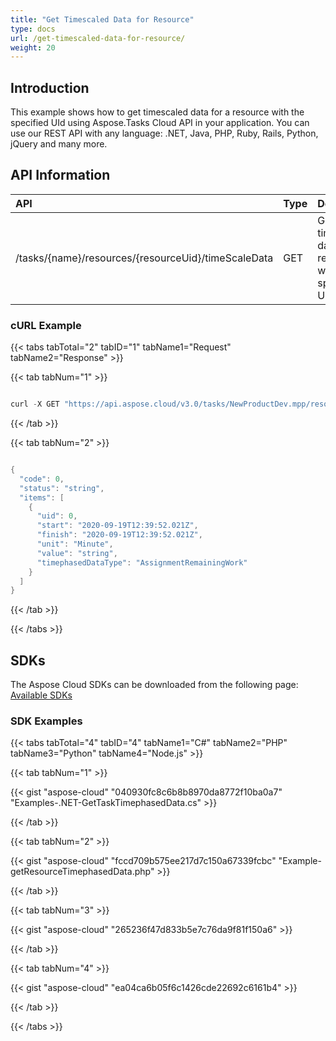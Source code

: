 ```yaml
---
title: "Get Timescaled Data for Resource"
type: docs
url: /get-timescaled-data-for-resource/
weight: 20
---
```


## **Introduction**
This example shows how to get timescaled data for a resource with the specified UId using Aspose.Tasks Cloud API in your application. You can use our REST API with any language: .NET, Java, PHP, Ruby, Rails, Python, jQuery and many more.
## **API Information**

|**API**|**Type**|**Description**|**Resource Link**|
| :- | :- | :- | :- |
|/tasks/{name}/resources/{resourceUid}/timeScaleData|GET|Get timescaled data for a resource with the specified Uid|[GetResourceTimephasedData](https://apireference.aspose.cloud/tasks/#/TasksResources/GetResourceTimephasedData)|
### **cURL Example**
{{< tabs tabTotal="2" tabID="1" tabName1="Request" tabName2="Response" >}}

{{< tab tabNum="1" >}}

```java

curl -X GET "https://api.aspose.cloud/v3.0/tasks/NewProductDev.mpp/resources/27/timeScaleData?type=TaskWork" -H "accept: application/json" -H "x-aspose-client: Containerize.Swagger"

```

{{< /tab >}}

{{< tab tabNum="2" >}}

```java

{
  "code": 0,
  "status": "string",
  "items": [
    {
      "uid": 0,
      "start": "2020-09-19T12:39:52.021Z",
      "finish": "2020-09-19T12:39:52.021Z",
      "unit": "Minute",
      "value": "string",
      "timephasedDataType": "AssignmentRemainingWork"
    }
  ]
}
```

{{< /tab >}}

{{< /tabs >}}
## **SDKs**
The Aspose Cloud SDKs can be downloaded from the following page: [Available SDKs](/tasks/available-sdks/)
### **SDK Examples**
{{< tabs tabTotal="4" tabID="4" tabName1="C#" tabName2="PHP" tabName3="Python" tabName4="Node.js" >}}

{{< tab tabNum="1" >}}

{{< gist "aspose-cloud" "040930fc8c6b8b8970da8772f10ba0a7" "Examples-.NET-GetTaskTimephasedData.cs" >}}

{{< /tab >}}

{{< tab tabNum="2" >}}

{{< gist "aspose-cloud" "fccd709b575ee217d7c150a67339fcbc" "Example-getResourceTimephasedData.php" >}}

{{< /tab >}}

{{< tab tabNum="3" >}}

{{< gist "aspose-cloud" "265236f47d833b5e7c76da9f81f150a6" >}}

{{< /tab >}}

{{< tab tabNum="4" >}}

{{< gist "aspose-cloud" "ea04ca6b05f6c1426cde22692c6161b4" >}}

{{< /tab >}}

{{< /tabs >}}
